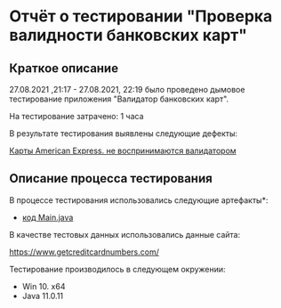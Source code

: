 # Отчёт о тестировании "Проверка валидности банковских карт"

## Краткое описание

27.08.2021 ,21:17 - 27.08.2021, 22:19 было проведено дымовое тестирование приложения "Валидатор банковских карт".

На тестирование затрачено: 1 часа

В результате тестирования выявлены следующие дефекты:

[Карты American Express. не воспринимаются валидатором](https://github.com/Machnev999/home-java-1.1/issues/1)


## Описание процесса тестирования

В процессе тестирования использовались следующие артефакты*:
* [код Main.java](https://github.com/Machnev999/home-java-1.1/blob/master/src/Main.java)

В качестве тестовых данных использовались данные сайта:

https://www.getcreditcardnumbers.com/



Тестирование производилось в следующем окружении:
* Win 10. x64
* Java 11.0.11
